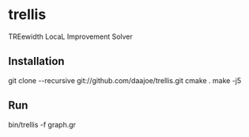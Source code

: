 # trellis
TREewidth LocaL Improvement Solver

## Installation
git clone --recursive git://github.com/daajoe/trellis.git
cmake .
make -j5

## Run
bin/trellis -f graph.gr
